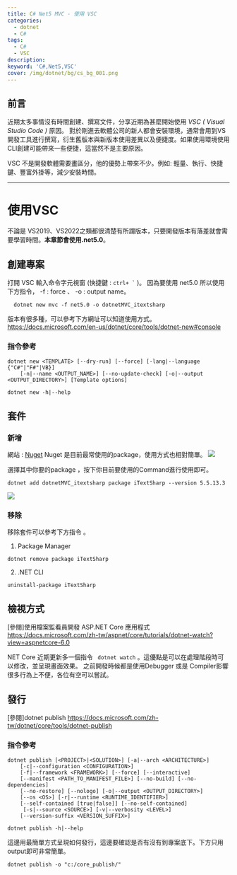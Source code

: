 ```yaml
---
title: C# Net5 MVC - 使用 VSC
categories: 
  - dotnet
  - C#
tags: 
  - C#
  - VSC
description:
keyword: 'C#,Net5,VSC'
cover: /img/dotnet/bg/cs_bg_001.png
---
```


## 前言 
近期太多事情沒有時間創建、撰寫文件，分享近期為甚麼開始使用 *VSC ( Visual Studio Code )* 原因。
對於剛進去軟體公司的新人都會安裝環境，通常會用到VS 開發工具進行撰寫，衍生舊版本與新版本使用差異以及便捷度。如果使用環境使用CLI創建可能帶來一些便捷，這當然不是主要原因。

VSC 不是開發軟體需要畫區分，他的優勢上帶來不少。例如: 輕量、執行、快捷鍵、豐富外掛等，減少安裝時間。

---

# 使用VSC 
不論是 VS2019、VS2022之類都很清楚有所謂版本，只要開發版本有落差就會需要學習時間。**本章節會使用.net5.0**。

## 創建專案
打開 VSC 輸入命令字元視窗 (快捷鍵 : ``` ctrl+ ` ``` )。
因為要使用 net5.0 所以使用下方指令， -f : force 、 -o : output name。

```console
  dotnet new mvc -f net5.0 -o dotnetMVC_itextsharp
```

版本有很多種，可以參考下方網址可以知道使用方式。
https://docs.microsoft.com/en-us/dotnet/core/tools/dotnet-new#console

### 指令參考 
```
dotnet new <TEMPLATE> [--dry-run] [--force] [-lang|--language {"C#"|"F#"|VB}]
    [-n|--name <OUTPUT_NAME>] [--no-update-check] [-o|--output <OUTPUT_DIRECTORY>] [Template options]

dotnet new -h|--help
```

## 套件
### 新增 
網站 : [Nuget](https://www.nuget.org/)
Nuget 是目前最常使用的package，使用方式也相對簡單。
![](/img/dotnet/cs/cs_vsc_002.png)

選擇其中你要的package ，按下你目前要使用的Command進行使用即可。
```
dotnet add dotnetMVC_itextsharp package iTextSharp --version 5.5.13.3
```
![](/img/dotnet/cs/cs_vsc_001.png)

### 移除
移除套件可以參考下方指令 。

1. Package Manager
```
dotnet remove package iTextSharp
```
2. .NET CLI
```
uninstall-package iTextSharp
```


## 檢視方式
[參閱]使用檔案監看員開發 ASP.NET Core 應用程式
https://docs.microsoft.com/zh-tw/aspnet/core/tutorials/dotnet-watch?view=aspnetcore-6.0

NET Core 近期更新多一個指令 ``` dotnet watch``` 。這優點是可以在處理階段時可以修改，並呈現畫面效果。
之前開發時候都是使用Debugger 或是 Compiler影響很多行為上不便，各位有空可以嘗試。


## 發行
[參閱]dotnet publish
https://docs.microsoft.com/zh-tw/dotnet/core/tools/dotnet-publish

### 指令參考
```console
dotnet publish [<PROJECT>|<SOLUTION>] [-a|--arch <ARCHITECTURE>]
    [-c|--configuration <CONFIGURATION>]
    [-f|--framework <FRAMEWORK>] [--force] [--interactive]
    [--manifest <PATH_TO_MANIFEST_FILE>] [--no-build] [--no-dependencies]
    [--no-restore] [--nologo] [-o|--output <OUTPUT_DIRECTORY>]
    [--os <OS>] [-r|--runtime <RUNTIME_IDENTIFIER>]
    [--self-contained [true|false]] [--no-self-contained]
     [-s|--source <SOURCE>] [-v|--verbosity <LEVEL>]
    [--version-suffix <VERSION_SUFFIX>]

dotnet publish -h|--help
```

這邊用最簡單方式呈現如何發行，這邊要確認是否有沒有到專案底下。下方只用output即可非常簡單。
```
dotnet publish -o "c:/core_publish/"
```